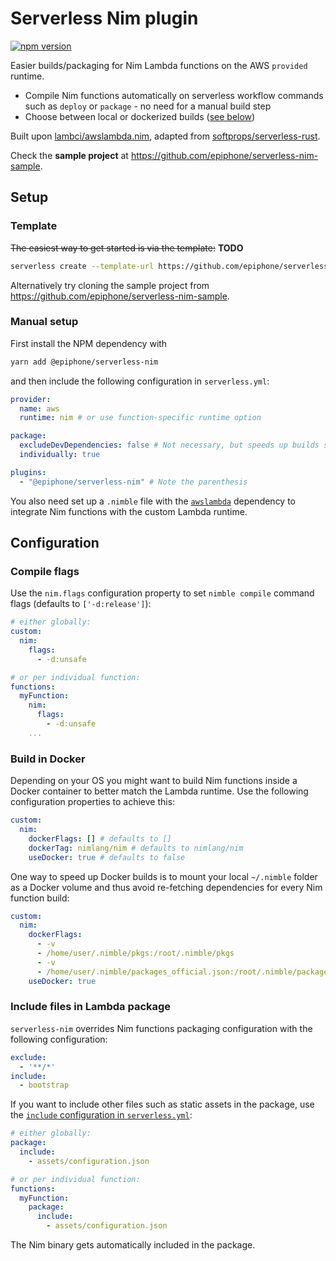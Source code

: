 # Serverless Nim plugin
[![npm version](https://badge.fury.io/js/%40epiphone%2Fserverless-nim.svg)](https://badge.fury.io/js/%40epiphone%2Fserverless-nim)

Easier builds/packaging for Nim Lambda functions on the AWS `provided` runtime.

- Compile Nim functions automatically on serverless workflow commands such as `deploy` or `package` - no need for a manual build step
- Choose between local or dockerized builds ([see below](#build-in-docker))

Built upon [lambci/awslambda.nim](https://github.com/lambci/awslambda.nim), adapted from [softprops/serverless-rust](https://github.com/softprops/serverless-rust/).

Check the **sample project** at https://github.com/epiphone/serverless-nim-sample.

## Setup

### Template

~~The easiest way to get started is via the template:~~ **TODO**

```bash
serverless create --template-url https://github.com/epiphone/serverless-nim-template
```

Alternatively try cloning the sample project from https://github.com/epiphone/serverless-nim-sample.

### Manual setup

First install the NPM dependency with

```bash
yarn add @epiphone/serverless-nim
```

and then include the following configuration in  `serverless.yml`:

```yaml
provider:
  name: aws
  runtime: nim # or use function-specific runtime option

package:
  excludeDevDependencies: false # Not necessary, but speeds up builds since dev dependencies are anyway ignored in case of Nim functions
  individually: true

plugins:
  - "@epiphone/serverless-nim" # Note the parenthesis
```

You also need set up a `.nimble` file with the [`awslambda`](https://github.com/lambci/awslambda.nim) dependency to integrate Nim functions with the custom Lambda runtime.

## Configuration

### Compile flags

Use the `nim.flags` configuration property to set `nimble compile` command flags (defaults to `['-d:release']`):

```yaml
# either globally:
custom:
  nim:
    flags:
      - -d:unsafe

# or per individual function:
functions:
  myFunction:
    nim:
      flags:
        - -d:unsafe
    ...
```

### Build in Docker

Depending on your OS you might want to build Nim functions inside a Docker container to better match the Lambda runtime. Use the following configuration properties to achieve this:

```yaml
custom:
  nim:
    dockerFlags: [] # defaults to []
    dockerTag: nimlang/nim # defaults to nimlang/nim
    useDocker: true # defaults to false
```

One way to speed up Docker builds is to mount your local `~/.nimble` folder as a Docker volume and thus avoid re-fetching dependencies for every Nim function build:

```yaml
custom:
  nim:
    dockerFlags:
      - -v
      - /home/user/.nimble/pkgs:/root/.nimble/pkgs
      - -v
      - /home/user/.nimble/packages_official.json:/root/.nimble/packages_official.json
    useDocker: true
```

### Include files in Lambda package

`serverless-nim` overrides Nim functions packaging configuration with the following configuration:

```yaml
exclude:
  - '**/*'
include:
  - bootstrap
```

If you want to include other files such as static assets in the package, use the [`include` configuration in `serverless.yml`](https://serverless.com/framework/docs/providers/aws/guide/packaging/#exclude--include):

```yaml
# either globally:
package:
  include:
    - assets/configuration.json

# or per individual function:
functions:
  myFunction:
    package:
      include:
        - assets/configuration.json
```

The Nim binary gets automatically included in the package.
